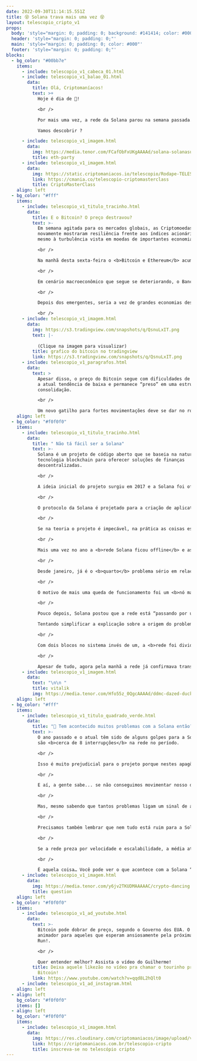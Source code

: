 ```yaml
---
date: 2022-09-30T11:14:15.551Z
title: 😵 Solana trava mais uma vez 😵
layout: telescopio_cripto_v1
props:
  body: 'style="margin: 0; padding: 0; background: #141414; color: #000"'
  header: 'style="margin: 0; padding: 0;"'
  main: 'style="margin: 0; padding: 0; color: #000"'
  footer: 'style="margin: 0; padding: 0;"'
blocks:
  - bg_color: "#00bb7e"
    items:
      - include: telescopio_v1_cabeca_01.html
      - include: telescopio_v1_balao_01.html
        data:
          title: Olá, Criptomaníacos!
          text: >+
            Hoje é dia de 🔭!

            <br />

            Por mais uma vez, a rede da Solana parou na semana passada. O que tá rolando com uma das principais “Ethereum Killers” do mercado?

            Vamos descobrir ?

      - include: telescopio_v1_imagem.html
        data:
          img: https://media.tenor.com/FCafObFxUKgAAAAd/solana-solanasummer-baby-sun-teletubbies.gif
          title: eth-party
      - include: telescopio_v1_imagem.html
        data:
          img: https://static.criptomaniacos.io/telescopio/Rodape-TELESCOPIO-2.png
          link: https://cmania.co/telescopio-criptomasterclass
          title: CriptoMasterClass
    align: left
  - bg_color: "#fff"
    items:
      - include: telescopio_v1_titulo_tracinho.html
        data:
          title: E o Bitcoin? O preço destravou?
          text: >-
            Em semana agitada para os mercados globais, as Criptomoedas
            novamente mostraram resiliência frente aos índices acionários e até
            mesmo à turbulência vista em moedas de importantes economias.

            <br />

            Na manhã desta sexta-feira o <b>Bitcoin e Ethereum</b> acumulam altas de <b>+3,60%</b> e <b>+3,30%</b> respectivamente na semana, frente a uma queda de <b>-1,20%</b> no índice <b>S&P 500</b> que chegou inclusive a renovar mínimas do ano.

            <br />

            Em cenário macroeconômico que segue se deteriorando, o Banco Central do <b>Japão</b> precisou recentemente intervir no câmbio pela primeira vez em 24 anos, seguido do Banco da <b>Inglaterra</b> que voltou a comprar títulos públicos para conter a escalada dos juros.

            <br />

            Depois dos emergentes, seria a vez de grandes economias descobrirem como o Bitcoin pode ser uma reserva de valor? 👀

            <br />
      - include: telescopio_v1_imagem.html
        data:
          img: https://s3.tradingview.com/snapshots/q/QsnuLxIT.png
          text: |-
            
            (Clique na imagem para visualizar)
          title: grafico do bitcoin no tradingview
          link: https://s3.tradingview.com/snapshots/q/QsnuLxIT.png
      - include: telescopio_v1_paragrafos.html
        data:
          text: >
            Apesar disso, o preço do Bitcoin segue com dificuldades de reverter
            a atual tendência de baixa e permanece “preso” em uma estrutura de
            consolidação.

            <br />

            Um novo gatilho para fortes movimentações deve se dar no rompimento do importante nível de suporte, marcado pelo retângulo em nosso gráfico em aproximadamente <b>US$18.000</b>, ou na linha de tendência de baixa (LTB) amarela que marca os topos formados desde maio.
    align: left
  - bg_color: "#f0f0f0"
    items:
      - include: telescopio_v1_titulo_tracinho.html
        data:
          title: " Não tá fácil ser a Solana"
          text: >-
            Solana é um projeto de código aberto que se baseia na natureza da
            tecnologia blockchain para oferecer soluções de finanças
            descentralizadas. 

            <br />

            A ideia inicial do projeto surgiu em 2017 e a Solana foi oficialmente lançada em março de 2020, pela Solana Foundation com sede em Genebra, Suíça.

            <br />

            O protocolo da Solana é projetado para a criação de aplicativos descentralizados. Ele visa melhorar a escalabilidade ao introduzir o consenso <b>proof-of-history (PoH)</b>, criado por ser fundador Anatoly Yakovenko, combinado com </b>proof-of-stake<b>.

            <br />

            Se na teoria o projeto é impecável, na prática as coisas estão complicadas…

            <br />

            Mais uma vez no ano a <b>rede Solana ficou offline</b> e as transações pararam em sua blockchain. 

            <br />

            Desde janeiro, já é o <b>quarto</b> problema sério em relação a este mesmo assunto. E tudo isso aconteceu cerca de um ano depois da rede sofrer uma interrupção de incríveis <b>18 horas</b>. 

            <br />

            O motivo de mais uma queda de funcionamento foi um <b>nó mal configurado</b>, que, segundo o site Solana Status, estava "experimentando desempenho degradado". 

            <br />

            Pouco depois, Solana postou que a rede está “passando por uma interrupção e não processando transações”.

            Tentando simplificar a explicação sobre a origem do problema, o que aconteceu é que <b>um validador estava criando dois blocos ao mesmo tempo</b> todas as vezes que era escolhido para cuidar do consenso da rede. 

            <br />

            Com dois blocos no sistema invés de um, a <b>rede foi dividida</b>, causando um fork que trouxe o travamento. Esperava-se que a própria blockchain pudesse identificar a duplicidade dos blocos gerados e solucionar o problema, mas <b>não foi o que aconteceu</b>.

            <br />

            Apesar de tudo, agora pela manhã a rede já confirmava transações normalmente.
      - include: telescopio_v1_imagem.html
        data:
          text: "\n\n "
          title: vitalik
          img: https://media.tenor.com/Hfo55z_0QgcAAAAd/ddmc-dazed-ducks.gif
    align: left
  - bg_color: "#fff"
    items:
      - include: telescopio_v1_titulo_quadrado_verde.html
        data:
          title: "🤔 Tem acontecido muitos problemas com a Solana então? 🤔 "
          text: >-
            O ano passado e o atual têm sido de alguns golpes para a Solana. Já
            são <b>cerca de 8 interrupções</b> na rede no período. 

            <br />

            Isso é muito prejudicial para o projeto porque nestes apagões os investidores <b>não conseguem movimentar seus ativos</b>. 

            <br />

            E aí, a gente sabe... se não conseguimos movimentar nosso dinheiro, mesmo que por curtos períodos de tempo, a credibilidade vai sendo manchada no mercado cripto. 

            <br />

            Mas, mesmo sabendo que tantos problemas ligam um sinal de alerta para a rede, não podemos esquecer que o projeto ainda é novo. São dois anos e meio rodando sua blockchain e falhas são de se esperar. Este tipo de risco é previsto, por menos desejável que seja.

            <br />

            Precisamos também lembrar que nem tudo está ruim para a Solana: a rede passou das <b>100 bilhões de transações</b> efetuadas, além de já ter conseguido a realização da incrível marca de <b>40 milhões de transações diárias</b>. 🔥🔥🔥

            <br />

            Se a rede preza por velocidade e escalabilidade, a média atual acima das <b>3.000 transações por segundo</b> é um número bem acima da maioria de seus concorrentes. 

            <br />

            É aquela coisa… Você pode ver o que acontece com a Solana “com a visão do copo meio cheio ou do copo meio vazio”. O ecossistema cripto só fica na torcida para que a Solana Foundation não deixe o copo cair.
      - include: telescopio_v1_imagem.html
        data:
          img: https://media.tenor.com/y6jv2TKUDMAAAAAC/crypto-dancing.gif
          title: question
    align: left
  - bg_color: "#f0f0f0"
    items:
      - include: telescopio_v1_ad_youtube.html
        data:
          text: >-
            Bitcoin pode dobrar de preço, segundo o Governo dos EUA. O motivo é
            animador para aqueles que esperam ansiosamente pela próxima Bull
            Run!. 

            <br />

            Quer entender melhor? Assista o vídeo do Guilherme!
          title: Deixa aquele likezão no vídeo pra chamar o tourinho pro gráfico do
            Bitcoin!
          link: https://www.youtube.com/watch?v=qqd8L2hQlt0
      - include: telescopio_v1_ad_instagram.html
    align: left
  - align: left
    bg_color: "#f0f0f0"
    items: []
  - align: left
    bg_color: "#f0f0f0"
    items:
      - include: telescopio_v1_imagem.html
        data:
          img: https://res.cloudinary.com/criptomaniacos/image/upload/v1662133224/telescopio/inscreva-se-telescopio.png
          link: https://criptomaniacos.com.br/telescopio-cripto
          title: inscreva-se no telescópio cripto
---
```

